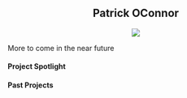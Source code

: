 <h2 align="center" color="#08A2DE">Patrick OConnor</h2>



  
  <p align="center">
  <!-- Typing SVG by DenverCoder1 - https://github.com/DenverCoder1/readme-typing-svg -->
  <a href="https://github.com/DenverCoder1/readme-typing-svg">
    <img src="https://readme-typing-svg.demolab.com/?lines=Software+Engineer+and+Robotics+Enthusiast;Always+learning+new+things;HCSC+Associate+Software+Engineer;Recent+computer+science+graduate&font=Fira%20Code&center=true&width=600&height=45&color=08A2DE&vCenter=true&pause=1000&size=22" /></a>
</p>


More to come in the near future

#### Project Spotlight

#### Past Projects
